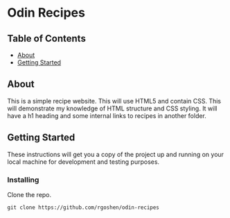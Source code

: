 # Odin Recipes

## Table of Contents

- [About](#about)
- [Getting Started](#getting_started)

## About <a name = "about"></a>

This is a simple recipe website. This will use HTML5 and contain CSS. This will demonstrate my knowledge of HTML structure and CSS styling. It will have a h1 heading and some internal links to recipes in another folder.

## Getting Started <a name = "getting_started"></a>

These instructions will get you a copy of the project up and running on your local machine for development and testing purposes.

### Installing

Clone the repo.

```
git clone https://github.com/rgoshen/odin-recipes
```
